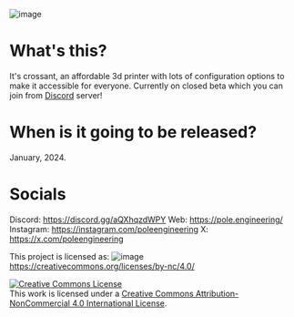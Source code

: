 
![image](https://github.com/Pole-Engineering/Crossant-235/assets/53056781/4c8d9231-499e-4f6d-8cd6-3dce51f5f870)

# What's this?
It's crossant, an affordable 3d printer with lots of configuration options to make it accessible for everyone. Currently on closed beta which you can join from [Discord](https://discord.gg/poleengineering) server!

# When is it going to be released?
January, 2024.

# Socials
Discord: https://discord.gg/aQXhqzdWPY
Web: https://pole.engineering/
Instagram: https://instagram.com/poleengineering
X: https://x.com/poleengineering

This project is licensed as:
![image](https://github.com/Pole-Engineering/Crossant/assets/53056781/04779349-c882-4f3e-9eb7-889ec14c9426)
https://creativecommons.org/licenses/by-nc/4.0/

<a rel="license" href="http://creativecommons.org/licenses/by-nc/4.0/"><img alt="Creative Commons License" style="border-width:0" src="https://i.creativecommons.org/l/by-nc/4.0/88x31.png" /></a><br />This work is licensed under a <a rel="license" href="http://creativecommons.org/licenses/by-nc/4.0/">Creative Commons Attribution-NonCommercial 4.0 International License</a>.
